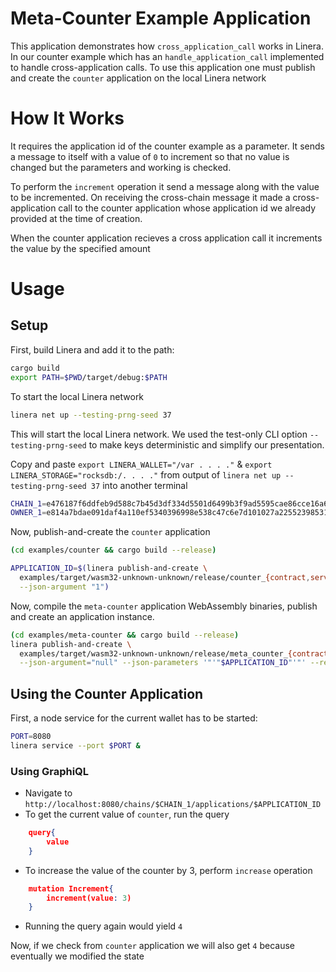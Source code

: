 <!-- cargo-rdme start -->

# Meta-Counter Example Application

This application demonstrates how `cross_application_call` works in Linera. In our counter example 
which has an `handle_application_call` implemented to handle cross-application calls. To use this application one must publish and create the `counter` application on the local Linera network

# How It Works

It requires the application id of the counter example as a parameter. It sends a message
to itself with a value of `0` to increment so that no value is changed but the parameters and working is 
checked.

To perform the `increment` operation it send a message along with the value to be incremented. 
On receiving the cross-chain message it made a cross-application call to the counter application
whose application id we already provided at the time of creation.

When the counter application recieves a cross application call it increments the value by the specified
amount


# Usage

## Setup 

First, build Linera and add it to the path:

```bash
cargo build
export PATH=$PWD/target/debug:$PATH
```

To start the local Linera network

```bash
linera net up --testing-prng-seed 37
```

This will start the local Linera network. We used the
test-only CLI option `--testing-prng-seed` to make keys deterministic and simplify our
presentation.

Copy and paste `export LINERA_WALLET="/var . . . ."` & `export LINERA_STORAGE="rocksdb:/. . . ."` from output of `linera net up --testing-prng-seed 37` into another terminal

```bash
CHAIN_1=e476187f6ddfeb9d588c7b45d3df334d5501d6499b3f9ad5595cae86cce16a65
OWNER_1=e814a7bdae091daf4a110ef5340396998e538c47c6e7d101027a225523985316
```

Now, publish-and-create the `counter` application

```bash
(cd examples/counter && cargo build --release)

APPLICATION_ID=$(linera publish-and-create \
  examples/target/wasm32-unknown-unknown/release/counter_{contract,service}.wasm \
  --json-argument "1")
```

Now, compile the `meta-counter` application WebAssembly binaries, publish and create an application instance.

```bash
(cd examples/meta-counter && cargo build --release)
linera publish-and-create \
  examples/target/wasm32-unknown-unknown/release/meta_counter_{contract,service}.wasm \
  --json-argument="null" --json-parameters '"'"$APPLICATION_ID"'"' --required-application-ids $APPLICATION_ID
```

## Using the Counter Application

First, a node service for the current wallet has to be started:

```bash
PORT=8080
linera service --port $PORT &
```

### Using GraphiQL

- Navigate to `http://localhost:8080/chains/$CHAIN_1/applications/$APPLICATION_ID`
- To get the current value of `counter`, run the query
```json
    query{
        value
    }
```
- To increase the value of the counter by 3, perform `increase` operation
```json
    mutation Increment{
        increment(value: 3)
    }
```
- Running the query again would yield `4`

Now, if we check from `counter` application we will also get `4` because eventually we modified the state 

<!-- cargo-rdme end -->
